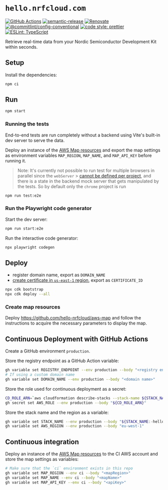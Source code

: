 # `hello.nrfcloud.com`

[![GitHub Actions](https://github.com/hello-nrfcloud/web/actions/workflows/test-and-release.yaml/badge.svg)](https://github.com/hello-nrfcloud/web/actions/workflows/test-and-release.yaml)
[![semantic-release](https://img.shields.io/badge/%20%20%F0%9F%93%A6%F0%9F%9A%80-semantic--release-e10079.svg)](https://github.com/semantic-release/semantic-release)
[![Renovate](https://img.shields.io/badge/renovate-enabled-brightgreen.svg)](https://renovatebot.com)
[![@commitlint/config-conventional](https://img.shields.io/badge/%40commitlint-config--conventional-brightgreen)](https://github.com/conventional-changelog/commitlint/tree/master/@commitlint/config-conventional)
[![code style: prettier](https://img.shields.io/badge/code_style-prettier-ff69b4.svg)](https://github.com/prettier/prettier/)
[![ESLint: TypeScript](https://img.shields.io/badge/ESLint-TypeScript-blue.svg)](https://github.com/typescript-eslint/typescript-eslint)

Retrieve real-time data from your Nordic Semiconductor Development Kit within
seconds.

## Setup

Install the dependencies:

```bash
npm ci
```

## Run

```bash
npm start
```

### Running the tests

End-to-end tests are run completely without a backend using Vite's built-in dev
server to serve the data.

Deploy an instance of the
[AWS Map resources](https://github.com/hello-nrfcloud/aws-map) and export the
map settings as environment variables `MAP_REGION`, `MAP_NAME`, and
`MAP_API_KEY` before running it.

> Note: It's currently not possible to run test for multiple browsers in
> parallel since the `webServer` >
> [cannot be defined per project](https://github.com/microsoft/playwright/issues/22496),
> and there is a state in the backend mock server that gets manipulated by the
> tests. So by default only the `chrome` project is run

```bash
npm run test:e2e
```

### Run the Playwright code generator

Start the dev server:

```bash
npm run start:e2e
```

Run the interactive code generator:

```bash
npx playwright codegen
```

## Deploy

- register domain name, export as `DOMAIN_NAME`
- [create certificate in `us-east-1` region](https://us-east-1.console.aws.amazon.com/acm/home?region=us-east-1#/certificates/request),
  export as `CERTIFICATE_ID`

```bash
npx cdk bootstrap
npx cdk deploy --all
```

### Create map resources

Deploy <https://github.com/hello-nrfcloud/aws-map> and follow the instructions
to acquire the necessary parameters to display the map.

## Continuous Deployment with GitHub Actions

Create a GitHub environment `production`.

<!-- FIXME: add CLI comment -->

Store the registry endpoint as a GitHub Action variable:

```bash
gh variable set REGISTRY_ENDPOINT --env production --body "<registry endpoint>"
# If using a custom domain name
gh variable set DOMAIN_NAME --env production --body "<domain name>"
```

Store the role used for continuous deployment as a secret:

```bash
CD_ROLE_ARN=`aws cloudformation describe-stacks --stack-name ${STACK_NAME:-hello-nrfcloud-web} | jq -r '.Stacks[0].Outputs[] | select(.OutputKey == "gitHubCdRoleArn") | .OutputValue'`
gh secret set AWS_ROLE --env production --body "${CD_ROLE_ARN}"
```

Store the stack name and the region as a variable:

```bash
gh variable set STACK_NAME --env production --body "${STACK_NAME:-hello-nrfcloud-web}"
gh variable set AWS_REGION --env production --body "eu-west-1"
```

## Continuous integration

Deploy an instance of the
[AWS Map resources](https://github.com/hello-nrfcloud/aws-map) to the CI AWS
account and store the map settings as variables:

```bash
# Make sure that the `ci` environment exists in this repo
gh variable set MAP_REGION --env ci --body "<mapRegion>"
gh variable set MAP_NAME --env ci --body "<mapName>"
gh variable set MAP_API_KEY --env ci --body "<apiKey>"
```
